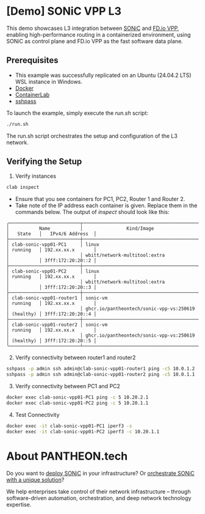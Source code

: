 # [Demo] SONiC VPP L3

This demo showcases L3 integration between [SONiC](https://sonicfoundation.dev/) and [FD.io VPP](fd.io), enabling high-performance routing in a containerized environment, using SONiC as control plane and FD.io VPP as the fast software data plane.

## Prerequisites
- This example was successfully replicated on an Ubuntu (24.04.2 LTS) WSL instance in Windows.
- [Docker](https://docs.docker.com/engine/install/)
- [ContainerLab](https://containerlab.dev/install/)
- [sshpass](https://www.cyberciti.biz/faq/noninteractive-shell-script-ssh-password-provider/)

To launch the example, simply execute the *run.sh* script:

```bash
./run.sh
```

The run.sh script orchestrates the setup and configuration of the L3 network.

## Verifying the Setup

1. Verify instances

```bash
clab inspect
```
-  Ensure that you see containers for PC1, PC2, Router 1 and Router 2.
-  Take note of the IP address each container is given. Replace them in the commands below. The output of *inspect* should look like this:

```Example Output
╭──────────────────────────┬──────────────────────────────────────────┬───────────┬───────────────────╮
│           Name           │                Kind/Image                │   State   │   IPv4/6 Address  │
├──────────────────────────┼──────────────────────────────────────────┼───────────┼───────────────────┤
│ clab-sonic-vpp01-PC1     │ linux                                    │ running   │ 192.xx.xx.x       │
│                          │ wbitt/network-multitool:extra            │           │ 3fff:172:20:20::2 │
├──────────────────────────┼──────────────────────────────────────────┼───────────┼───────────────────┤
│ clab-sonic-vpp01-PC2     │ linux                                    │ running   │ 192.xx.xx.x       │
│                          │ wbitt/network-multitool:extra            │           │ 3fff:172:20:20::3 │
├──────────────────────────┼──────────────────────────────────────────┼───────────┼───────────────────┤
│ clab-sonic-vpp01-router1 │ sonic-vm                                 │ running   │ 192.xx.xx.x       │
│                          │ ghcr.io/pantheontech/sonic-vpp-vs:250619 │ (healthy) │ 3fff:172:20:20::4 │
├──────────────────────────┼──────────────────────────────────────────┼───────────┼───────────────────┤
│ clab-sonic-vpp01-router2 │ sonic-vm                                 │ running   │ 192.xx.xx.x       │
│                          │ ghcr.io/pantheontech/sonic-vpp-vs:250619 │ (healthy) │ 3fff:172:20:20::5 │
╰──────────────────────────┴──────────────────────────────────────────┴───────────┴───────────────────╯
```
2. Verify connectivity between router1 and router2

```bash
sshpass -p admin ssh admin@clab-sonic-vpp01-router1 ping -c5 10.0.1.2
sshpass -p admin ssh admin@clab-sonic-vpp01-router2 ping -c5 10.0.1.1
```

3. Verify connectivity between PC1 and PC2

```bash
docker exec clab-sonic-vpp01-PC1 ping -c 5 10.20.2.1
docker exec clab-sonic-vpp01-PC2 ping -c 5 10.20.1.1
```

4. Test Connectivity

```bash
docker exec -it clab-sonic-vpp01-PC1 iperf3 -s
docker exec -it clab-sonic-vpp01-PC2 iperf3 -c 10.20.1.1
```

# About PANTHEON.tech

Do you want to [deploy SONiC](https://pantheon.tech/services/expertise/sonic-nos/) in your infrastructure? Or [orchestrate SONiC with a unique solution](https://pantheon.tech/products/sandwork/)? 

We help enterprises take control of their network infrastructure – through software-driven automation, orchestration, and deep network technology expertise.
